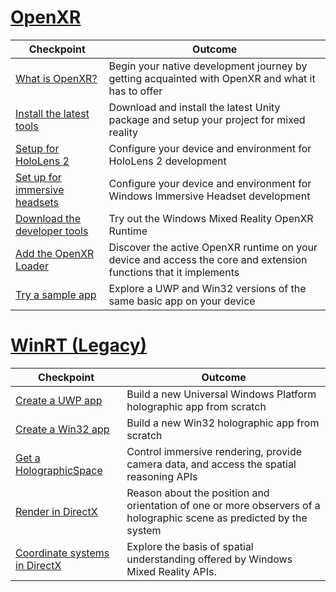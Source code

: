 # [OpenXR](#tab/openxr)

|  Checkpoint  |  Outcome  |
| --- | --- |
| [What is OpenXR?](../openxr.md) | Begin your native development journey by getting acquainted with OpenXR and what it has to offer |
| [Install the latest tools](../install-the-tools.md) | Download and install the latest Unity package and setup your project for mixed reality |
| [Setup for HoloLens 2](../openxr.md#getting-started-with-openxr-for-hololens-2) | Configure your device and environment for HoloLens 2 development |
| [Set up for immersive headsets](../openxr.md#getting-started-with-openxr-for-windows-mixed-reality-headsets) | Configure your device and environment for Windows Immersive Headset development |
| [Download the developer tools](../openxr.md#getting-the-windows-mixed-reality-openxr-developer-tools) | Try out the Windows Mixed Reality OpenXR Runtime |
| [Add the OpenXR Loader](../openxr.md#integrate-the-openxr-loader-into-a-project) | Discover the active OpenXR runtime on your device and access the core and extension functions that it implements |
| [Try a sample app](../openxr.md#building-a-sample-openxr-app) | Explore a UWP and Win32 versions of the same basic app on your device |


# [WinRT (Legacy)](#tab/winrt)

|  Checkpoint  |  Outcome  |
| --- | --- |
| [Create a UWP app](../creating-a-holographic-directx-project.md) | Build a new Universal Windows Platform holographic app from scratch |
| [Create a Win32 app](../creating-a-holographic-directx-project.md#creating-a-win32-project) | Build a new Win32 holographic app from scratch |
| [Get a HolographicSpace](../getting-a-holographicspace.md) | Control immersive rendering, provide camera data, and access the spatial reasoning APIs |
| [Render in DirectX](../rendering-in-directx.md) | Reason about the position and orientation of one or more observers of a holographic scene as predicted by the system |
| [Coordinate systems in DirectX](../coordinate-systems-in-directx.md) | Explore the basis of spatial understanding offered by Windows Mixed Reality APIs. |





